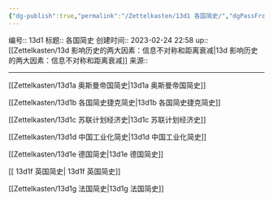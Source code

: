 ```yaml
---
{"dg-publish":true,"permalink":"/Zettelkasten/13d1 各国简史/","dgPassFrontmatter":true}
---
```


编号:: 13d1
标题:: 各国简史
创建时间:: 2023-02-24 22:58
up:: [[Zettelkasten/13d 影响历史的两大因素：信息不对称和距离衰减\|13d 影响历史的两大因素：信息不对称和距离衰减]]
来源:: 

---
[[Zettelkasten/13d1a 奥斯曼帝国简史\|13d1a 奥斯曼帝国简史]]

[[Zettelkasten/13d1b 各国简史捷克简史\|13d1b 各国简史捷克简史]]

[[Zettelkasten/13d1c 苏联计划经济史\|13d1c 苏联计划经济史]]

[[Zettelkasten/13d1d 中国工业化简史\|13d1d 中国工业化简史]]

[[Zettelkasten/13d1e 德国简史\|13d1e 德国简史]]

[[ 13d1f 英国简史\| 13d1f 英国简史]]

[[Zettelkasten/13d1g 法国简史\|13d1g 法国简史]]



